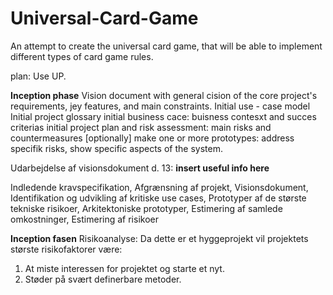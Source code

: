 # Universal-Card-Game
An attempt to create the universal card game, that will be able to implement different types of card game rules.

plan:
Use UP.

**Inception phase**
Vision document with general cision of the core project's requirements, jey features, and main constraints.
Initial use - case model
Initial project glossary
initial business cace: buisness contesxt and succes criterias
initial project plan and risk assessment: main risks and countermeasures
[optionally] make one or more prototypes: address specifik risks, show specific aspects of the system.

Udarbejdelse af visionsdokument d. 13:
**insert useful info here**

Indledende kravspecifikation, Afgrænsning af projekt, Visionsdokument, Identifikation og udvikling af kritiske use cases, Prototyper af de største tekniske risikoer, Arkitektoniske prototyper, Estimering af samlede omkostninger, Estimering af risikoer

**Inception fasen**
Risikoanalyse: Da dette er et hyggeprojekt vil projektets største risikofaktorer være:
1. At miste interessen for projektet og starte et nyt.
2. Støder på svært definerbare metoder.

